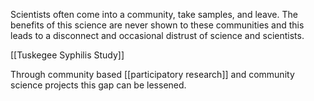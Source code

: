 Scientists often come into a community, take samples, and leave. The benefits of this science are never shown to these communities and this leads to a disconnect and occasional distrust of science and scientists.

[[Tuskegee Syphilis Study]]

Through community based [[participatory research]] and community science projects this gap can be lessened.

